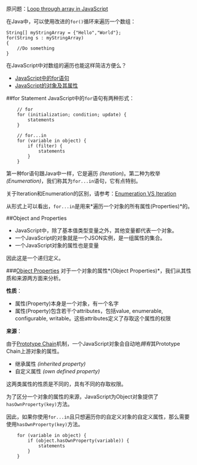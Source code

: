 原问题：[Loop through array in JavaScript](http://stackoverflow.com/questions/3010840/loop-through-array-in-javascript)

在Java中，可以使用改进的`for()`循环来遍历一个数组：
```
String[] myStringArray = {"Hello","World"};
for(String s : myStringArray)
{
    //Do something
}
```

在JavaScript中对数组的遍历也能这样简洁方便么？

* [JavaScript中的for语句](#for-statement)
* [JavaScript的对象及其属性](#object-and-properties)

##for Statement
JavaScript中的`for`语句有两种形式：
```
    // for
    for (initialization; condition; update) {
        statements
    }

    // for...in
    for (variable in object) {
        if (filter) {
            statements
        }
    }
```

第一种for语句跟Java中一样，它是遍历 _(Iteration)_。第二种为枚举 _(Enumeration)_，我们称其为`for...in`语句，它有点特别。

关于Iteration和Enumeration的区别，请参考：[Enumeration VS Iteration](http://web.archive.org/web/20101213150231/http://dhtmlkitchen.com/?category=/JavaScript/&date=2007/10/21/&entry=Iteration-Enumeration-Primitives-and-Objects)

从形式上可以看出，`for...in`是用来*遍历一个对象的所有属性(Properties)*的。

##Object and Properties
* JavaScript中，除了基本值类型变量之外，其他变量都代表一个对象。
* 一个JavaScript的对象就是一个JSON实例，是一组属性的集合。
* 一个JavaScript对象的属性也是变量

因此这是一个递归定义。

###[Object Properties](http://www.w3schools.com/js/js_properties.asp)
对于一个对象的属性*(Object Properties)*，我们从其性质和来源两方面来分析。

**性质**：
* 属性(Property)本身是一个对象，有一个名字
* 属性(Property)包含若干个attributes，包括value, enumerable, configurable, writable。这些attributes定义了存取这个属性的权限

**来源**：

由于[Prototype Chain](https://developer.mozilla.org/en-US/docs/Web/JavaScript/Guide/Inheritance_and_the_prototype_chain)机制，一个JavaScript对象会自动地*拥有*其Prototype Chain上游对象的属性。

* 继承属性 _(inherited property)_
* 自定义属性 _(own defined property)_

这两类属性的性质是不同的，具有不同的存取权限。

为了区分一个对象的属性的来源，JavaScript为Object对象提供了`hasOwnProperty(key)`方法。

因此，如果你使用`for...in`且只想遍历你的自定义对象的自定义属性，那么需要使用`hasOwnProperty(key)`方法。
```
    for (variable in object) {
        if (object.hasOwnProperty(variable)) {
            statements
        }
    }
```

